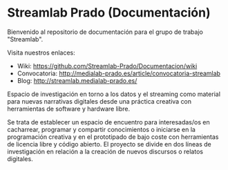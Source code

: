 # Streamlab Prado (Documentación)
Bienvenido al repositorio de documentación para el grupo de trabajo "Streamlab".

Visita nuestros enlaces:
* Wiki: https://github.com/Streamlab-Prado/Documentacion/wiki
* Convocatoria: http://medialab-prado.es/article/convocatoria-streamlab
* Blog: http://streamlab.medialab-prado.es/

Espacio de investigación en torno a los datos y el streaming como material para nuevas narrativas digitales desde una práctica creativa con herramientas de software y hardware libre.

Se trata de establecer un espacio de encuentro para interesadas/os en cacharrear, programar y compartir conocimientos o iniciarse en la programación creativa y en el prototipado de bajo coste con herramientas de licencia libre y código abierto. El proyecto se divide en dos líneas de investigación en relación a la creación de nuevos discursos o relatos digitales.
